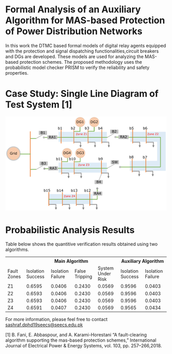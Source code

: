 # Formal Analysis of an Auxiliary Algorithm for MAS-based Protection of Power Distribution Networks
 
In this work the DTMC based formal models of digital relay agents equipped with the protection and signal dispatching functionalities,circuit breakers and DGs are developed. These models are used for analyzing the MAS-based protection schemes. The proposed methodology uses the probabilistic model checker PRISM to verify the reliability and safety properties. 

# Case Study: Single Line Diagram of Test System [1]
![single line diagram](https://github.com/SobiaatNUST/Quantitative-Analysis-of-MAS-Based-Protection-Systems/blob/main/SLDG_Final.png)

# Probabilistic Analysis Results 
Table below shows the quantitive verification results obtained using two algorithms.

 <table>
    <tr>
       <th colspan ="1"> </th>
        <th colspan ="4"> Main Algorithm</th>
        <th colspan="2"> Auxiliary Algorithm</th>
    </tr>
  <tr>
        <td>Fault Zones</td>
     <td>Isolation Success </td>
        <td>Isolation Failure</td>
        <td>False Tripping</td>
        <td>System Under Risk</td>
        <td>Isolation Success</td>
        <td>Isolation Failure</td>
    </tr>
    <tr>
        <td>Z1</td>
     <td>0.6595 </td>
        <td>0.0406</td>
        <td>0.2430</td>
        <td>0.0569</td>
        <td>0.9596</td>
        <td>0.0403</td>
    </tr>
    <tr>
        <td>Z2</td>
     <td>0.6593</td>
        <td>0.0406</td>
        <td>0.2430</td>
        <td>0.0569</td>
        <td>0.9596</td>
        <td>0.0403</td>
    </tr>
     <tr>
        <td>Z3</td>
     <td>0.6593</td>
        <td>0.0406</td>
        <td>0.2430</td>
        <td>0.0569</td>
        <td>0.9596</td>
        <td>0.0403</td>
    </tr>
       <tr>
        <td>Z4</td>
     <td>0.6591</td>
        <td>0.0407</td>
        <td>0.2430</td>
        <td>0.0569</td>
        <td>0.9565</td>
        <td>0.0434</td>
    </tr>
</table>

For more information, please feel free to contact sashraf.dphd19seecs@seecs.edu.pk

[1]  B. Fani, E. Abbaspour, and A. Karami-Horestani
    “A fault-clearing algorithm supporting the mas-based protection schemes,”
    International Journal of Electrical Power & Energy Systems, vol. 103, pp. 257–266,2018.

